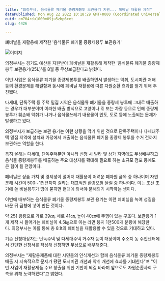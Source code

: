 ```yaml
---
title: "의정부시, 음식물류 폐기물 종량제봉투 보관용기 지원... 폐비닐 재활용 제작"
datePublished: Mon Aug 22 2022 10:18:29 GMT+0000 (Coordinated Universal Time)
cuid: cm704rdu1000m09ju5zbp6cet
slug: 4426

---
```



폐비닐을 재활용해 제작한 '음식물류 폐기물 종량제봉투 보관용기'

![이미지](https://cdn.hashnode.com/res/hashnode/image/upload/v1739257080876/11e00fd9-7d54-41c4-b73e-23d120ab6a7a.jpeg)

의정부시는 경기도 예산을 지원받아 폐비닐을 재활용해 제작한 '음식물류 폐기물 종량제봉투 보관용기(25L)'를 8월 중 무상보급한다고 밝혔다.

이번 사업은 음식물류 폐기물 종량제봉투를 배출하면서 발생하는 악취, 도시미관 저해 등의 환경문제를 해결함과 동시에 폐비닐 재활용에 따른 자원순환 효과를 얻기 위해 추진됐다.

다세대, 단독주택 등 주택 밀집 지역은 음식물류 폐기물을 종량제 봉투에 그대로 배출하는 경우가 대부분이며 이러한 배출 방식으로 고양이나 쥐 또는 차량 등으로 인해 종량제봉투가 훼손돼 악취가 나거나 음식물쓰레기 내용물이 인도, 도로 등에 노출되는 문제가 발생하고 있다.

의정부시가 보급하는 보관 용기는 이런 상황을 막기 위한 것으로 단독주택이나 다세대주택 밀집 지역에 설치돼 가정에서 배출하는 음식물류 폐기물 종량제 봉투를 수거 전까지 보관하는 역할을 한다.

특히 올해는 다세대, 단독주택뿐만 아니라 신청 시 빌라 및 상가 지역에도 무상배부하고 음식물 종량제봉투를 배출하는 주요 대상지를 확대해 필요로 하는 소규모 점포 등에도 큰 힘이 될 전망이다.

폐비닐은 상품 가치 및 경제성이 떨어져 재활용이 어려운 폐자원 품목 중 하나이며 자연분해 시간이 500∼1천년까지 걸리는 대표적인 환경오염 물질 중 하나이다. 이는 조선 초기에 쓴 비닐봉투가 땅에 묻히면 현대에 와서야 분해되기 시작하는 셈이다.

이번에 배부하는 음식물류 폐기물 종량제봉투 보관 용기는 이런 폐비닐을 녹여 성질을 바꾼 뒤 금형에 넣어 만든 것이다.

약 25ℓ 용량으로 가로 39㎝, 세로 41㎝, 높이 40㎝에 뚜껑이 있는 구조다. 보관용기 1개 제작 시 들어가는 폐비닐이 4.5㎏으로 이는 라면 봉지 1천500개 분량에 해당한다. 의정부시는 이를 통해 총 8.1t의 폐비닐을 재활용할 수 있을 것으로 기대하고 있다.

기존 신청대상자는 단독주택 및 다세대주택 거주자 등이 대상이며 주소지 동 주민센터에서 간단한 신청서를 작성해 신청하면 무상으로 배부해준다.

의정부시는 "재활용제품에 대한 시민들의 인식개선과 함께 음식물류 폐기물 종량제봉투 배출 시 지속적으로 문제가 됐던 도시미관 개선과 악취 개선에 효과를 기대한다"며 "이번 사업이 재활용제품 수요 창출을 위한 기반이 되길 바라며 앞으로도 자원순환사회 구축을 위해 노력하겠다"고 밝혔다.